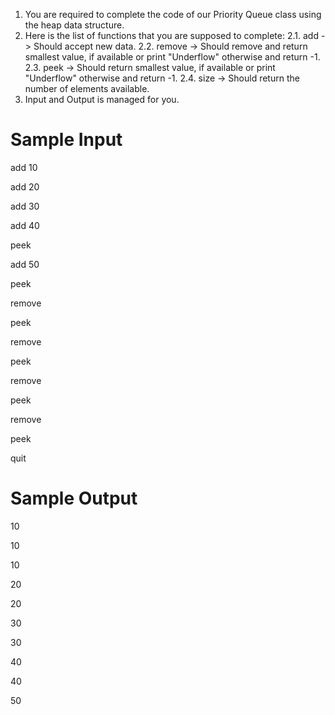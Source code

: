 1. You are required to complete the code of our Priority Queue class using the heap data structure.
2. Here is the list of functions that you are supposed to complete:
    2.1. add -> Should accept new data.
    2.2. remove -> Should remove and return smallest value, if available or print 
     "Underflow" otherwise and return -1.
     2.3. peek -> Should return smallest value, if available or print "Underflow" 
     otherwise and return -1.
     2.4. size -> Should return the number of elements available.
3. Input and Output is managed for you.



# Sample Input

add 10

add 20

add 30

add 40

peek

add 50

peek

remove

peek

remove

peek

remove

peek

remove

peek

quit

# Sample Output

10

10

10

20

20

30

30

40

40

50